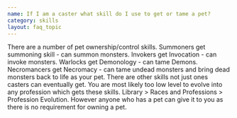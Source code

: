 ```yaml
---
name: If I am a caster what skill do I use to get or tame a pet?
category: skills
layout: faq_topic
---
```

There are a number of pet ownership/control skills. Summoners get summoning skill - can summon monsters. Invokers get Invocation - can invoke monsters. Warlocks get Demonology - can tame Demons. Necromancers get Necromacy - can tame undead monsters and bring dead monsters back to life as your pet. There are other skills not just ones casters can eventually get. You are most likely too low level to evolve into any profession which gets these skills. Library > Races and Professions > Profession Evolution. However anyone who has a pet can give it to you as there is no requirement for owning a pet.